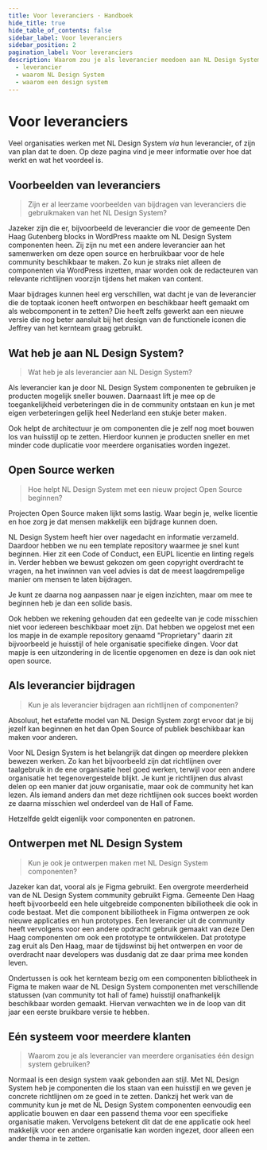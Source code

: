 ```yaml
---
title: Voor leveranciers · Handboek
hide_title: true
hide_table_of_contents: false
sidebar_label: Voor leveranciers
sidebar_position: 2
pagination_label: Voor leveranciers
description: Waarom zou je als leverancier meedoen aan NL Design System?
  - leverancier
  - waarom NL Design System
  - waarom een design system
---
```


# Voor leveranciers

Veel organisaties werken met NL Design System _via_ hun leverancier, of zijn van plan dat te doen. Op deze pagina vind je meer informatie over hoe dat werkt en wat het voordeel is.

## Voorbeelden van leveranciers

> Zijn er al leerzame voorbeelden van bijdragen van leveranciers die gebruikmaken van het NL Design System?

Jazeker zijn die er, bijvoorbeeld de leverancier die voor de gemeente Den Haag Gutenberg blocks in WordPress maakte om NL Design System componenten heen. Zij zijn nu met een andere leverancier aan het samenwerken om deze open source en herbruikbaar voor de hele community beschikbaar te maken. Zo kun je straks niet alleen de componenten via WordPress inzetten, maar worden ook de redacteuren van relevante richtlijnen voorzijn tijdens het maken van content.

Maar bijdrages kunnen heel erg verschillen, wat dacht je van de leverancier die de toptaak iconen heeft ontworpen en beschikbaar heeft gemaakt om als webcomponent in te zetten? Die heeft zelfs gewerkt aan een nieuwe versie die nog beter aansluit bij het design van de functionele iconen die Jeffrey van het kernteam graag gebruikt.

## Wat heb je aan NL Design System?

> Wat heb je als leverancier aan NL Design System?

Als leverancier kan je door NL Design System componenten te gebruiken je producten mogelijk sneller bouwen. Daarnaast lift je mee op de toegankelijkheid verbeteringen die in de community ontstaan en kun je met eigen verbeteringen gelijk heel Nederland een stukje beter maken.

Ook helpt de architectuur je om componenten die je zelf nog moet bouwen los van huisstijl op te zetten. Hierdoor kunnen je producten sneller en met minder code duplicatie voor meerdere organisaties worden ingezet.

## Open Source werken

> Hoe helpt NL Design System met een nieuw project Open Source beginnen?

Projecten Open Source maken lijkt soms lastig. Waar begin je, welke licentie en hoe zorg je dat mensen makkelijk een bijdrage kunnen doen.

NL Design System heeft hier over nagedacht en informatie verzameld. Daardoor hebben we nu een template repository waarmee je snel kunt beginnen. Hier zit een Code of Conduct, een EUPL licentie en linting regels in. Verder hebben we bewust gekozen om geen copyright overdracht te vragen, na het inwinnen van veel advies is dat de meest laagdrempelige manier om mensen te laten bijdragen.

Je kunt ze daarna nog aanpassen naar je eigen inzichten, maar om mee te beginnen heb je dan een solide basis.

Ook hebben we rekening gehouden dat een gedeelte van je code misschien niet voor iedereen beschikbaar moet zijn. Dat hebben we opgelost met een los mapje in de example repository genaamd "Proprietary" daarin zit bijvoorbeeld je huisstijl of hele organisatie specifieke dingen. Voor dat mapje is een uitzondering in de licentie opgenomen en deze is dan ook niet open source.

## Als leverancier bijdragen

> Kun je als leverancier bijdragen aan richtlijnen of componenten?

Absoluut, het estafette model van NL Design System zorgt ervoor dat je bij jezelf kan beginnen en het dan Open Source of publiek beschikbaar kan maken voor anderen.

Voor NL Design System is het belangrijk dat dingen op meerdere plekken bewezen werken. Zo kan het bijvoorbeeld zijn dat richtlijnen over taalgebruik in de ene organisatie heel goed werken, terwijl voor een andere organisatie het tegenovergestelde blijkt. Je kunt je richtlijnen dus alvast delen op een manier dat jouw organisatie, maar ook de community het kan lezen. Als iemand anders dan met deze richtlijnen ook succes boekt worden ze daarna misschien wel onderdeel van de Hall of Fame.

Hetzelfde geldt eigenlijk voor componenten en patronen.

## Ontwerpen met NL Design System

> Kun je ook je ontwerpen maken met NL Design System componenten?

Jazeker kan dat, vooral als je Figma gebruikt. Een overgrote meerderheid van de NL Design System community gebruikt Figma. Gemeente Den Haag heeft bijvoorbeeld een hele uitgebreide componenten bibiliotheek die ook in code bestaat. Met die component bibiliotheek in Figma ontwerpen ze ook nieuwe applicaties en hun prototypes. Een leverancier uit de community heeft vervolgens voor een andere opdracht gebruik gemaakt van deze Den Haag componenten om ook een prototype te ontwikkelen. Dat prototype zag eruit als Den Haag, maar de tijdswinst bij het ontwerpen en voor de overdracht naar developers was dusdanig dat ze daar prima mee konden leven.

Ondertussen is ook het kernteam bezig om een componenten bibliotheek in Figma te maken waar de NL Design System componenten met verschillende statussen (van community tot hall of fame) huisstijl onafhankelijk beschikbaar worden gemaakt. Hiervan verwachten we in de loop van dit jaar een eerste bruikbare versie te hebben.

## Eén systeem voor meerdere klanten

> Waarom zou je als leverancier van meerdere organisaties één design system gebruiken?

Normaal is een design system vaak gebonden aan stijl. Met NL Design System heb je componenten die los staan van een huisstijl en we geven je concrete richtlijnen om ze goed in te zetten. Dankzij het werk van de community kun je met de NL Design System componenten eenvoudig een applicatie bouwen en daar een passend thema voor een specifieke organisatie maken. Vervolgens betekent dit dat de ene applicatie ook heel makkelijk voor een andere organisatie kan worden ingezet, door alleen een ander thema in te zetten.

